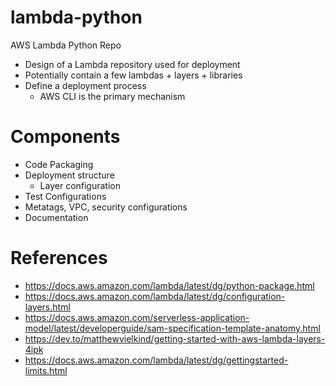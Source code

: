# lambda-python
AWS Lambda Python Repo
- Design of a Lambda repository used for deployment
- Potentially contain a few lambdas + layers + libraries
- Define a deployment process
  - AWS CLI is the primary mechanism

# Components
- Code Packaging
- Deployment structure
  - Layer configuration
- Test Configurations
- Metatags, VPC, security configurations
- Documentation

# References
- https://docs.aws.amazon.com/lambda/latest/dg/python-package.html
- https://docs.aws.amazon.com/lambda/latest/dg/configuration-layers.html
- https://docs.aws.amazon.com/serverless-application-model/latest/developerguide/sam-specification-template-anatomy.html
- https://dev.to/matthewvielkind/getting-started-with-aws-lambda-layers-4ipk
- https://docs.aws.amazon.com/lambda/latest/dg/gettingstarted-limits.html

